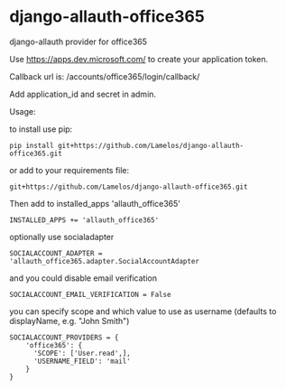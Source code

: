 # django-allauth-office365
django-allauth provider for office365

Use https://apps.dev.microsoft.com/ to create your application token.

Callback url is: /accounts/office365/login/callback/

Add application_id and secret in admin.

Usage:

to install use pip:

```
pip install git+https://github.com/Lamelos/django-allauth-office365.git
```

or add to your requirements file:

```
git+https://github.com/Lamelos/django-allauth-office365.git
```

Then add to installed_apps 'allauth_office365'

```
INSTALLED_APPS += 'allauth_office365'
```

optionally use socialadapter
```
SOCIALACCOUNT_ADAPTER = 'allauth_office365.adapter.SocialAccountAdapter
```

and you could disable email verification
```
SOCIALACCOUNT_EMAIL_VERIFICATION = False
```

you can specify scope and which value to use as username (defaults to displayName, e.g. "John Smith")

```
SOCIALACCOUNT_PROVIDERS = {
    'office365': {
      'SCOPE': ['User.read',],
      'USERNAME_FIELD': 'mail'
    }
}
```
